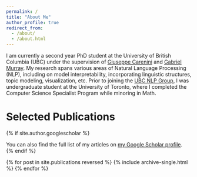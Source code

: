 ```yaml
---
permalink: /
title: "About Me"
author_profile: true
redirect_from: 
  - /about/
  - /about.html
---
```


I am currently a second year PhD student at the University of British Columbia (UBC) under the supervision of [Giuseppe Carenini](https://www.cs.ubc.ca/~carenini/) and [Gabriel Murray](https://gabrielmurray.ca/).
My research spans various areas of Natural Language Processing (NLP), including on model interpretability, incorporating linguistic structures, topic modeling, visualization, etc.
Prior to joining the [UBC NLP Group](https://nlp.cs.ubc.ca/), I was undergraduate student at the University of Toronto, where I completed the Computer Science Specialist Program while minoring in Math.

Selected Publications
======
{% if site.author.googlescholar %}
  <div class="wordwrap">You can also find the full list of my articles on <a href="{{site.author.googlescholar}}">my Google Scholar profile</a>.</div>
{% endif %}

{% for post in site.publications reversed %}
  {% include archive-single.html %}
{% endfor %}